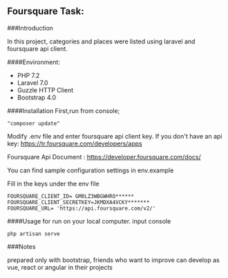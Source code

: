 

## Foursquare Task:

###Introduction

In this project, categories and places were listed using laravel and foursquare api client.


####Environment:

- PHP 7.2
- Laravel 7.0
- Guzzle HTTP Client
- Bootstrap 4.0

####Installation
First,run from console;

    "composer update"
    

Modify .env file and enter foursquare api client key. If you don't have an api key: https://tr.foursquare.com/developers/apps

Foursquare Api Document : https://developer.foursquare.com/docs/

You can find sample configuration settings in env.example

Fill in the keys under the env file

    FOURSQUARE_CLIENT_ID= GM0LZ3WBGWHRO******
    FOURSQUARE_CLIENT_SECRETKEY=JKMDXA4VCKY*******
    FOURSQUARE_URL= 'https://api.foursquare.com/v2/'

####Usage
for run on your local computer. input console   

    php artisan serve

###Notes

prepared only with bootstrap, friends who want to improve can develop as vue, react or angular in their projects








